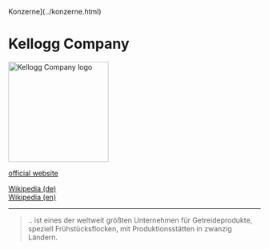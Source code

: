 Konzerne](../konzerne.html)   

# Kellogg Company

<img src="https://upload.wikimedia.org/wikipedia/commons/0/0a/Kellogg%27s-Logo.svg" height="200" alt="Kellogg Company logo">

[official website](https://www.kelloggcompany.com/)

[Wikipedia (de)](https://de.wikipedia.org/wiki/Kellogg_Company)   
[Wikipedia (en)](https://en.wikipedia.org/wiki/Kellogg%27s)

---

> .. ist eines der weltweit größten Unternehmen für Getreideprodukte, speziell Frühstücksflocken, mit Produktionsstätten in zwanzig Ländern.
